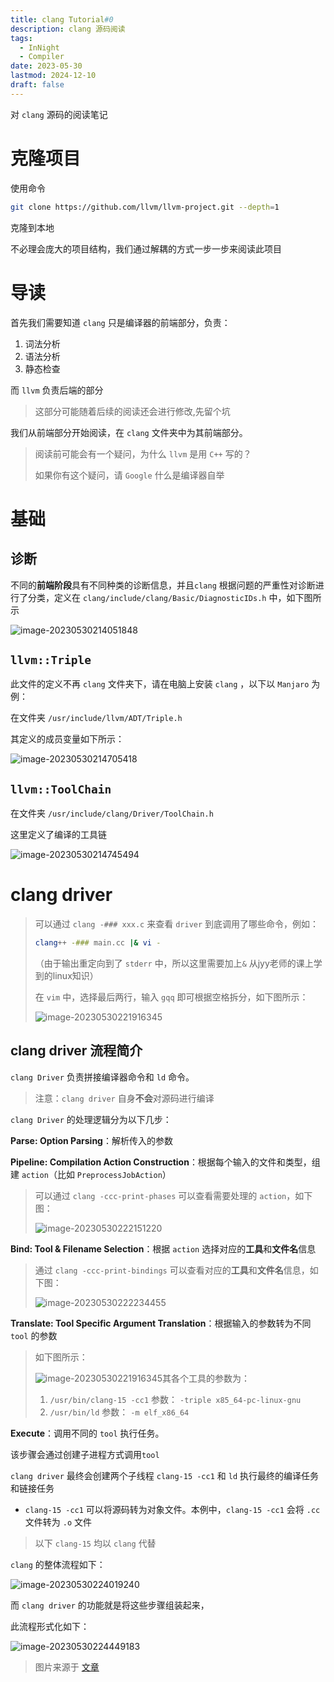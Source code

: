 ```yaml
---
title: clang Tutorial#0
description: clang 源码阅读
tags:
  - InNight
  - Compiler
date: 2023-05-30
lastmod: 2024-12-10
draft: false
---
```


对 `clang` 源码的阅读笔记

# 克隆项目

使用命令

```bash
git clone https://github.com/llvm/llvm-project.git --depth=1
```

克隆到本地

不必理会庞大的项目结构，我们通过解耦的方式一步一步来阅读此项目

# 导读

首先我们需要知道 `clang` 只是编译器的前端部分，负责：

1. 词法分析
2. 语法分析
3. 静态检查

而 `llvm` 负责后端的部分

> 这部分可能随着后续的阅读还会进行修改,先留个坑

我们从前端部分开始阅读，在 `clang` 文件夹中为其前端部分。

> 阅读前可能会有一个疑问，为什么 `llvm` 是用 `C++` 写的？
>
> 如果你有这个疑问，请 `Google` 什么是编译器自举

# 基础

## 诊断

不同的**前端阶段**具有不同种类的诊断信息，并且`clang` 根据问题的严重性对诊断进行了分类，定义在 `clang/include/clang/Basic/DiagnosticIDs.h` 中，如下图所示

![image-20230530214051848](https://virgil-civil-1311056353.cos.ap-shanghai.myqcloud.com/img/image-20230530214051848.png)

## `llvm::Triple`

此文件的定义不再 `clang` 文件夹下，请在电脑上安装 `clang` ，以下以 `Manjaro` 为例：

在文件夹 `/usr/include/llvm/ADT/Triple.h`

其定义的成员变量如下所示：

![image-20230530214705418](https://virgil-civil-1311056353.cos.ap-shanghai.myqcloud.com/img/image-20230530214705418.png)

## `llvm::ToolChain`

在文件夹 `/usr/include/clang/Driver/ToolChain.h`

这里定义了编译的工具链

![image-20230530214745494](https://virgil-civil-1311056353.cos.ap-shanghai.myqcloud.com/img/image-20230530214745494.png)

# clang driver

> 可以通过 `clang -### xxx.c` 来查看 `driver` 到底调用了哪些命令，例如：
>
> ```bash
> clang++ -### main.cc |& vi -
> ```
>
> （由于输出重定向到了 `stderr` 中，所以这里需要加上`&` 从jyy老师的课上学到的linux知识）
>
> 在 `vim` 中，选择最后两行，输入 `gqq` 即可根据空格拆分，如下图所示：
>
> ![image-20230530221916345](https://virgil-civil-1311056353.cos.ap-shanghai.myqcloud.com/img/image-20230530221916345.png)

## clang driver 流程简介 

`clang Driver` 负责拼接编译器命令和 `ld` 命令。

> 注意：`clang driver` 自身**不会**对源码进行编译

`clang Driver` 的处理逻辑分为以下几步：

**Parse: Option Parsing**：解析传入的参数

**Pipeline: Compilation Action Construction**：根据每个输入的文件和类型，组建 `action`（比如 `PreprocessJobAction`）

> 可以通过 `clang -ccc-print-phases` 可以查看需要处理的 `action`，如下图：
>
> ![image-20230530222151220](https://virgil-civil-1311056353.cos.ap-shanghai.myqcloud.com/img/image-20230530222151220.png)

**Bind: Tool & Filename Selection**：根据 `action` 选择对应的**工具**和**文件名**信息

> 通过 `clang -ccc-print-bindings` 可以查看对应的**工具**和**文件名**信息，如下图：
>
> ![image-20230530222234455](https://virgil-civil-1311056353.cos.ap-shanghai.myqcloud.com/img/image-20230530222234455.png)

**Translate: Tool Specific Argument Translation**：根据输入的参数转为不同 `tool` 的参数

> 如下图所示：
>
> ![image-20230530221916345](https://virgil-civil-1311056353.cos.ap-shanghai.myqcloud.com/img/image-20230530221916345.png)其各个工具的参数为：
>
> 1. `/usr/bin/clang-15 -cc1` 参数： `-triple x85_64-pc-linux-gnu`
> 2. `/usr/bin/ld` 参数： `-m elf_x86_64`

**Execute**：调用不同的 `tool` 执行任务。

该步骤会通过创建子进程方式调用`tool`

`clang driver` 最终会创建两个子线程 `clang-15 -cc1` 和 `ld` 执行最终的编译任务和链接任务

- `clang-15 -cc1` 可以将源码转为对象文件。本例中，`clang-15 -cc1` 会将 `.cc` 文件转为 `.o` 文件

> 以下 `clang-15` 均以 `clang` 代替

`clang` 的整体流程如下：

![image-20230530224019240](https://virgil-civil-1311056353.cos.ap-shanghai.myqcloud.com/img/image-20230530224019240.png)

而 `clang driver` 的功能就是将这些步骤组装起来，

此流程形式化如下：

![image-20230530224449183](https://virgil-civil-1311056353.cos.ap-shanghai.myqcloud.com/img/image-20230530224449183.png)

> 图片来源于 [文章](https://cloud.tencent.com/developer/article/1803206)



